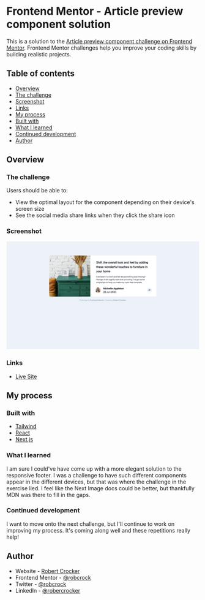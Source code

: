 # Frontend Mentor - Article preview component solution

This is a solution to the [Article preview component challenge on Frontend Mentor](https://www.frontendmentor.io/challenges/article-preview-component-dYBN_pYFT). Frontend Mentor challenges help you improve your coding skills by building realistic projects.

## Table of contents

- [Overview](#overview)
- [The challenge](#the-challenge)
- [Screenshot](#screenshot)
- [Links](#links)
- [My process](#my-process)
- [Built with](#built-with)
- [What I learned](#what-i-learned)
- [Continued development](#continued-development)
- [Author](#author)

## Overview

### The challenge

Users should be able to:

- View the optimal layout for the component depending on their device's screen size
- See the social media share links when they click the share icon

### Screenshot

![alt text](image.png)

### Links

- [Live Site](https://article-preview-flame.vercel.app/)

## My process

### Built with

- [Tailwind](https://tailwindcss.com/)
- [React](https://reactjs.org/)
- [Next.js](https://nextjs.org/)

### What I learned

I am sure I could've have come up with a more elegant solution to the responsive footer. I was a challenge to have such different components appear in the different devices, but that was where the challenge in the exercise lied. I feel like the Next Image docs could be better, but thankfully MDN was there to fill in the gaps.

### Continued development

I want to move onto the next challenge, but I'll continue to work on improving my process. It's coming along well and these repetitions really help!

## Author

- Website - [Robert Crocker](https://www.robcrock.com)
- Frontend Mentor - [@robcrock](https://www.frontendmentor.io/profile/robcrock)
- Twitter - [@robcrock](https://twitter.com/robcrock)
- LinkedIn - [@robercrocker](https://www.linkedin.com/in/robertcrocker/)
